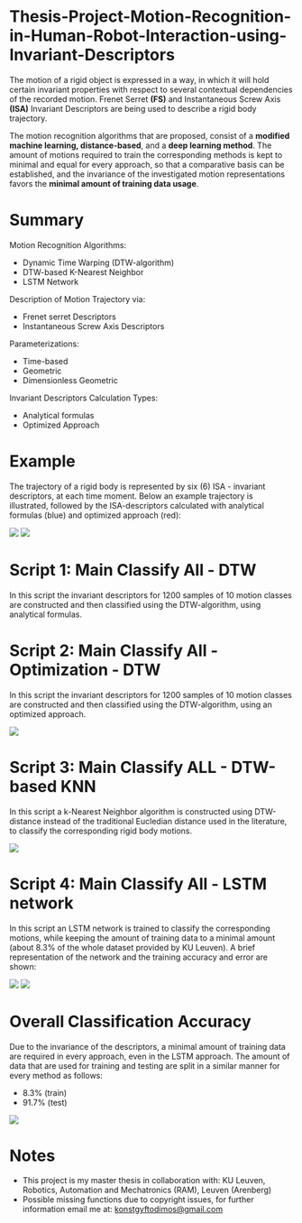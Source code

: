 # Thesis-Project-Motion-Recognition-in-Human-Robot-Interaction-using-Invariant-Descriptors

The motion of a rigid object is expressed in a way, in which it will hold certain invariant properties with respect to several contextual dependencies of the recorded motion. Frenet Serret **(FS)** and Instantaneous Screw Axis **(ISA)** Invariant Descriptors are being used to describe a rigid body trajectory. 

The motion recognition algorithms that are proposed, consist of a **modified machine learning, distance-based**, and a **deep learning method**. The amount of motions required to train the corresponding methods is kept to minimal and equal for every approach, so that a comparative basis can be established, and the invariance of the investigated motion representations favors the **minimal amount of training data usage**.

# Summary

Motion Recognition Algorithms:

- Dynamic Time Warping (DTW-algorithm)
- DTW-based K-Nearest Neighbor 
- LSTM Network 

Description of Motion Trajectory via:

- Frenet serret Descriptors
- Instantaneous Screw Axis Descriptors

Parameterizations:

- Time-based
- Geometric
- Dimensionless Geometric

Invariant Descriptors Calculation Types:

- Analytical formulas
- Optimized Approach

# Example

The trajectory of a rigid body is represented by six (6) ISA - invariant descriptors, at each time moment. Below an example trajectory is illustrated, followed by the ISA-descriptors calculated with analytical formulas (blue) and optimized approach (red):

![](Figures/Motion%20Trajectory%20represented%20by%20ISA%20invariant%20descriptors.jpg)
![](Figures/ISA%20descriptors%20.jpg)

# Script 1: Main Classify All - DTW

In this script the invariant descriptors for 1200 samples of 10 motion classes are constructed and then classified using the DTW-algorithm, using analytical formulas.

# Script 2: Main Classify All - Optimization - DTW

In this script the invariant descriptors for 1200 samples of 10 motion classes are constructed and then classified using the DTW-algorithm, using an optimized approach.

![](Figures/DTW.jpg)

# Script 3: Main Classify ALL - DTW-based KNN

In this script a k-Nearest Neighbor algorithm is constructed using DTW-distance instead of the traditional Eucledian distance used in the literature, to classify the corresponding rigid body motions.

![](Figures/DTW-based%20KNN.jpg)

# Script 4: Main Classify All - LSTM network

In this script an LSTM network is trained to classify the corresponding motions, while keeping the amount of training data to a minimal amount (about 8.3% of the whole dataset provided by KU Leuven). A brief representation of the network and the training accuracy and error are shown:

![](Figures/LSTM.jpg)
![](Figures/LSTM%20Accuracy%20and%20Error.jpg)

# Overall Classification Accuracy

Due to the invariance of the descriptors, a minimal amount of training data are required in every approach, even in the LSTM approach. The amount of data that are used for training and testing are split in a similar manner for every method as follows:
- 8.3% (train)
- 91.7% (test)

![](Figures/Classification%20Accuracy%20Comparison.jpg)

# Notes

- This project is my master thesis in collaboration with: KU Leuven, Robotics, Automation and Mechatronics (RAM), Leuven (Arenberg)
- Possible missing functions due to copyright issues, for further information email me at: konstgyftodimos@gmail.com
